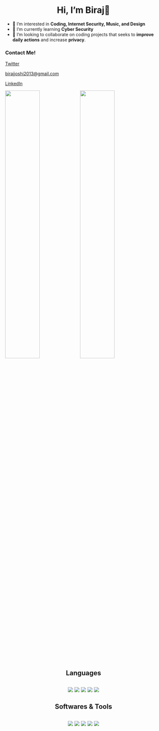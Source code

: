 <h1 align='center'> Hi, I’m Biraj👋</h1>

- 📖 I’m interested in **Coding, Internet Security, Music, and Design**
- 🌱 I’m currently learning **Cyber Security**
- 🚀 I’m looking to collaborate on coding projects that seeks to **improve daily actions** and increase **privacy**.

**<h3>Contact Me!</h3>**

[Twitter](https://twitter.com/TonBhu)
<a herf='https://twitter.com/TonBhu'>
    <img src="https://img.icons8.com/color/48/000000/twitter--v2.png" width='15'> 
</a>

birajjoshi2013@gmail.com
<a herf='birajjoshi2013@gmail.com'> 
    <img src="https://img.icons8.com/fluency/48/000000/mail.png"
    width='15'> 
</a>

[LinkedIn]( https://www.linkedin.com/in/biraj-joshi-865481201/)
<a herf='https://www.linkedin.com/in/biraj-joshi-865481201/'>
    <img src="https://img.icons8.com/fluency/48/000000/linkedin.png" width='15'>
</a>

<p align=left>
    <img width=47% src='https://github-readme-stats.vercel.app/api?username=bjoshi-bit&show_icons=true&theme=dracula'>
    <img width=47% src='https://github-readme-stats.vercel.app/api/top-langs/?username=bjoshi-bit&layout=compact'>
</p>

<h2 align=center>Languages<h2>

<p align=center>
    <img src='https://img.shields.io/badge/python-3670A0?style=for-the-badge&logo=python&logoColor=ffdd54'>
    <img src='https://img.shields.io/badge/java-%23ED8B00.svg?style=for-the-badge&logo=java&logoColor=white'>
    <img src='https://img.shields.io/badge/php-%23777BB4.svg?style=for-the-badge&logo=php&logoColor=white'>
    <img src='https://img.shields.io/badge/go-%2300ADD8.svg?style=for-the-badge&logo=go&logoColor=white'>
    <img src='https://img.shields.io/badge/html5-%23E34F26.svg?style=for-the-badge&logo=html5&logoColor=white'>
</p>

<h2 align=center>Softwares & Tools<h2>

<p align=center> 
    <img src='https://img.shields.io/badge/Visual%20Studio%20Code-0078d7.svg?style=for-the-badge&logo=visual-studio-code&logoColor=white'>
    <img src='https://img.shields.io/badge/pycharm-143?style=for-the-badge&logo=pycharm&logoColor=black&color=black&labelColor=green'>
    <img src='https://img.shields.io/badge/Kali-268BEE?style=for-the-badge&logo=kalilinux&logoColor=white'>
    <img src="https://img.shields.io/badge/Windows-0078D6?style=for-the-badge&logo=windows&logoColor=white">
    <img src = https://img.shields.io/badge/git-%23F05033.svg?style=for-the-badge&logo=git&logoColor=white>
</p>
